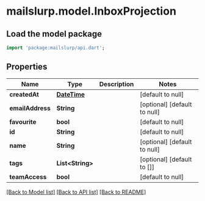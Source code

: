 # mailslurp.model.InboxProjection

## Load the model package
```dart
import 'package:mailslurp/api.dart';
```

## Properties
Name | Type | Description | Notes
------------ | ------------- | ------------- | -------------
**createdAt** | [**DateTime**](DateTime) |  | [default to null]
**emailAddress** | **String** |  | [optional] [default to null]
**favourite** | **bool** |  | [default to null]
**id** | **String** |  | [default to null]
**name** | **String** |  | [optional] [default to null]
**tags** | **List&lt;String&gt;** |  | [optional] [default to []]
**teamAccess** | **bool** |  | [default to null]

[[Back to Model list]](../README#documentation-for-models) [[Back to API list]](../README#documentation-for-api-endpoints) [[Back to README]](../README)


